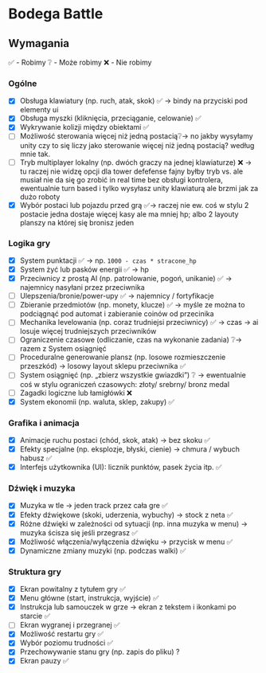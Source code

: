 # Bodega Battle

## Wymagania 

✅ - Robimy
❔ - Może robimy
❌ - Nie robimy

### Ogólne

- [x] Obsługa klawiatury (np. ruch, atak, skok) ✅ -> bindy na przyciski pod elementy ui 
- [x] Obsługa myszki (kliknięcia, przeciąganie, celowanie) ✅
- [x] Wykrywanie kolizji między obiektami ✅
- [ ] Możliwość sterowania więcej niż jedną postacią❔-> no jakby wysyłamy unity czy to się liczy jako sterowanie więcej niż jedną postacią? według mnie tak.
- [ ] Tryb multiplayer lokalny (np. dwóch graczy na jednej klawiaturze) ❌ -> tu raczej nie widzę opcji dla tower defefense fajny byłby tryb vs. ale musiał nie da się go zrobić in real time bez obsługi kontrolera, ewentualnie turn based i tylko wysyłasz unity klawiaturą ale brzmi jak za dużo roboty 
- [x] Wybór postaci lub pojazdu przed grą ✅-> raczej nie ew. coś w stylu 2 postacie jedna dostaje więcej kasy ale ma mniej hp; albo 2 layouty planszy na której się bronisz jeden

### Logika gry

- [x] System punktacji ✅ ->  np. `1000 - czas * stracone_hp`
- [x] System żyć lub pasków energii ✅ -> hp
- [x] Przeciwnicy z prostą AI (np. patrolowanie, pogoń, unikanie) ✅ -> najemnicy nasyłani przez przeciwnika 
- [ ] Ulepszenia/bronie/power-upy ✅ -> najemnicy / fortyfikacje 
- [ ] Zbieranie przedmiotów (np. monety, klucze) ✅ -> myśle ze można to podciągnąć pod automat i zabieranie coinów od przecinika 
- [ ] Mechanika levelowania (np. coraz trudniejsi przeciwnicy) ✅ -> czas -> ai losuje więcej trudniejszych przeciwników 
- [ ] Ograniczenie czasowe (odliczanie, czas na wykonanie zadania) ❔-> razem z System osiągnięć 
- [ ] Proceduralne generowanie plansz (np. losowe rozmieszczenie przeszkód) -> losowy layout sklepu przeciwnika ✅
- [ ] System osiągnięć (np. „zbierz wszystkie gwiazdki”) ❔ -> ewentualnie coś w stylu ograniczeń czasowych: złoty/ srebrny/ bronz medal 
- [ ] Zagadki logiczne lub łamigłówki ❌
- [x] System ekonomii (np. waluta, sklep, zakupy) ✅

### Grafika i animacja

- [x] Animacje ruchu postaci (chód, skok, atak) -> bez skoku ✅
- [x] Efekty specjalne (np. eksplozje, błyski, cienie) -> chmura / wybuch habusz ✅
- [x] Interfejs użytkownika (UI): licznik punktów, pasek życia itp. ✅

### Dźwięk i muzyka

- [x] Muzyka w tle -> jeden track przez cała gre ✅
- [x] Efekty dźwiękowe (skoki, uderzenia, wybuchy) -> stock z neta ✅
- [x] Różne dźwięki w zależności od sytuacji (np. inna muzyka w menu) -> muzyka ścisza się jeśli przegrasz ✅
- [x] Możliwość włączenia/wyłączenia dźwięku -> przycisk w menu ✅
- [x] Dynamiczne zmiany muzyki (np. podczas walki) ✅ 

### Struktura gry

- [x] Ekran powitalny z tytułem gry ✅
- [x] Menu główne (start, instrukcja, wyjście) ✅
- [x] Instrukcja lub samouczek w grze -> ekran z tekstem i ikonkami po starcie ✅
- [ ] Ekran wygranej i przegranej ✅
- [x] Możliwość restartu gry ✅
- [x] Wybór poziomu trudności ✅
- [x] Przechowywanie stanu gry (np. zapis do pliku) ?
- [x] Ekran pauzy ✅
